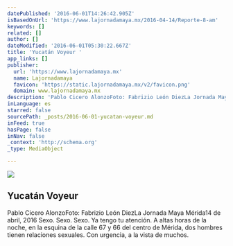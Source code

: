 ```yaml
---
datePublished: '2016-06-01T14:26:42.905Z'
isBasedOnUrl: 'https://www.lajornadamaya.mx/2016-04-14/Reporte-8-am'
keywords: []
related: []
author: []
dateModified: '2016-06-01T05:30:22.667Z'
title: 'Yucatán Voyeur '
app_links: []
publisher:
  url: 'https://www.lajornadamaya.mx'
  name: Lajornadamaya
  favicon: 'https://static.lajornadamaya.mx/v2/favicon.png'
  domain: www.lajornadamaya.mx
description: 'Pablo Cicero AlonzoFoto: Fabrizio León DiezLa Jornada Maya Mérida14 de abril, 2016 Sexo. Sexo. Sexo. Ya tengo tu atención. A altas horas de la noche, en la esquina de la calle 67 y 66 del centro de Mérida, dos hombres tienen relaciones sexuales. Con urgencia, a la vista de muchos.'
inLanguage: es
starred: false
sourcePath: _posts/2016-06-01-yucatan-voyeur.md
inFeed: true
hasPage: false
inNav: false
_context: 'http://schema.org'
_type: MediaObject

---
```

<article style=""><img src="https://s3-us-west-2.amazonaws.com/the-grid-img/p/ab3bbf1c97fa618803ee05f1d668f3fbeeb6df5d.jpg" /><h1>Yucatán Voyeur </h1><p>Pablo Cicero AlonzoFoto: Fabrizio León DiezLa Jornada Maya Mérida14 de abril, 2016 Sexo. Sexo. Sexo. Ya tengo tu atención. A altas horas de la noche, en la esquina de la calle 67 y 66 del centro de Mérida, dos hombres tienen relaciones sexuales. Con urgencia, a la vista de muchos.</p></article>